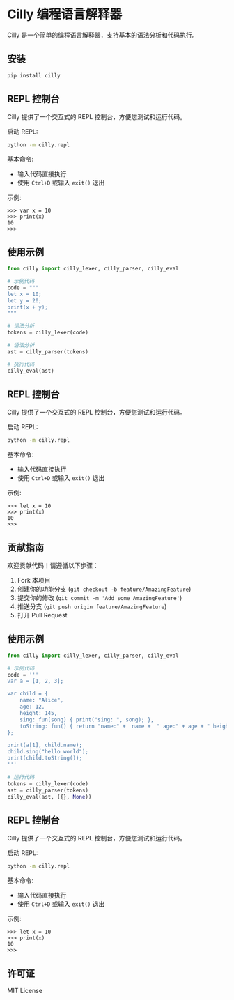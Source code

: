 # Cilly 编程语言解释器

Cilly 是一个简单的编程语言解释器，支持基本的语法分析和代码执行。

## 安装

```bash
pip install cilly
```

## REPL 控制台

Cilly 提供了一个交互式的 REPL 控制台，方便您测试和运行代码。

启动 REPL:
```bash
python -m cilly.repl
```

基本命令:
- 输入代码直接执行
- 使用 `Ctrl+D` 或输入 `exit()` 退出

示例:
```cilly
>>> var x = 10
>>> print(x)
10
>>>
```

## 使用示例

```python
from cilly import cilly_lexer, cilly_parser, cilly_eval

# 示例代码
code = """
let x = 10;
let y = 20;
print(x + y);
"""

# 词法分析
tokens = cilly_lexer(code)

# 语法分析
ast = cilly_parser(tokens)

# 执行代码
cilly_eval(ast)
```

## REPL 控制台

Cilly 提供了一个交互式的 REPL 控制台，方便您测试和运行代码。

启动 REPL:
```bash
python -m cilly.repl
```

基本命令:
- 输入代码直接执行
- 使用 `Ctrl+D` 或输入 `exit()` 退出

示例:
```cilly
>>> let x = 10
>>> print(x)
10
>>>
```

## 贡献指南

欢迎贡献代码！请遵循以下步骤：
1. Fork 本项目
2. 创建你的功能分支 (`git checkout -b feature/AmazingFeature`)
3. 提交你的修改 (`git commit -m 'Add some AmazingFeature'`)
4. 推送分支 (`git push origin feature/AmazingFeature`)
5. 打开 Pull Request

## 使用示例

```python
from cilly import cilly_lexer, cilly_parser, cilly_eval

# 示例代码
code = '''
var a = [1, 2, 3];

var child = {
    name: "Alice",
    age: 12,
    height: 145,
    sing: fun(song) { print("sing: ", song); },
    toString: fun() { return "name:" +  name +  " age:" + age + " height:" + height; }
};

print(a[1], child.name);
child.sing("hello world");
print(child.toString());
'''

# 运行代码
tokens = cilly_lexer(code)
ast = cilly_parser(tokens)
cilly_eval(ast, ({}, None))
```

## REPL 控制台

Cilly 提供了一个交互式的 REPL 控制台，方便您测试和运行代码。

启动 REPL:
```bash
python -m cilly.repl
```

基本命令:
- 输入代码直接执行
- 使用 `Ctrl+D` 或输入 `exit()` 退出

示例:
```cilly
>>> let x = 10
>>> print(x)
10
>>>
```

## 许可证

MIT License